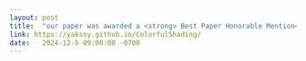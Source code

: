 ```yaml
---
layout: post
title:  "our paper was awarded a <strong> Best Paper Honorable Mention</strong> at siggraph asia 2024!"
link: https://yaksoy.github.io/ColorfulShading/ 
date:   2024-12-5 09:00:00 -0700
---
```

